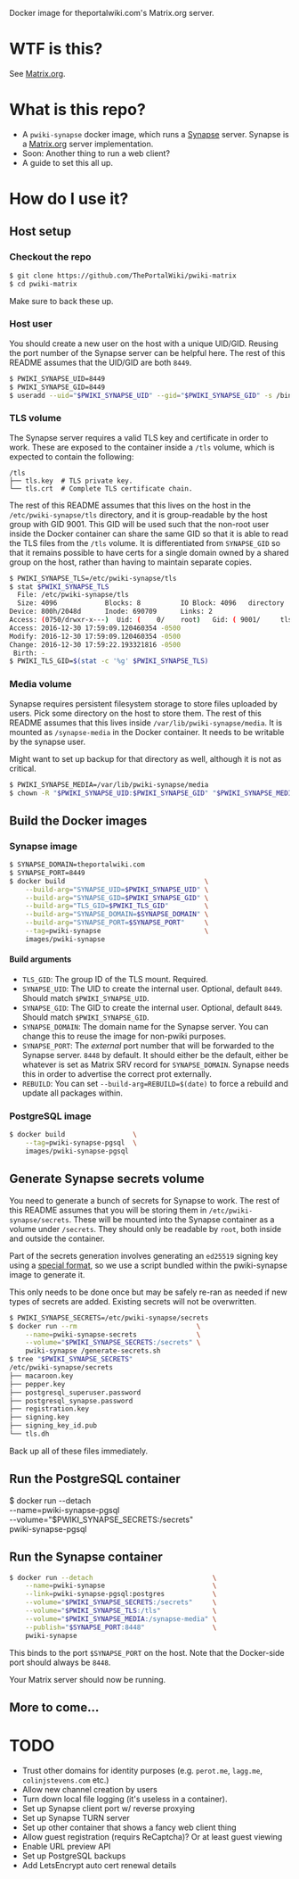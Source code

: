 Docker image for theportalwiki.com's Matrix.org server.

# WTF is this?

See [Matrix.org].

# What is this repo?

* A `pwiki-synapse` docker image, which runs a [Synapse] server. Synapse is a [Matrix.org] server implementation.
* Soon: Another thing to run a web client?
* A guide to set this all up.

# How do I use it?

## Host setup

### Checkout the repo

```bash
$ git clone https://github.com/ThePortalWiki/pwiki-matrix
$ cd pwiki-matrix
```

Make sure to back these up.

### Host user

You should create a new user on the host with a unique UID/GID. Reusing the port number of the Synapse server can be helpful here. The rest of this README assumes that the UID/GID are both `8449`.

```bash
$ PWIKI_SYNAPSE_UID=8449
$ PWIKI_SYNAPSE_GID=8449
$ useradd --uid="$PWIKI_SYNAPSE_UID" --gid="$PWIKI_SYNAPSE_GID" -s /bin/false -d / -M pwiki-synapse
```

### TLS volume

The Synapse server requires a valid TLS key and certificate in order to work. These are exposed to the container inside a `/tls` volume, which is expected to contain the following:

```
/tls
├── tls.key  # TLS private key.
└── tls.crt  # Complete TLS certificate chain.
```

The rest of this README assumes that this lives on the host in the `/etc/pwiki-synapse/tls` directory, and it is group-readable by the host group with GID 9001.
This GID will be used such that the non-root user inside the Docker container can share the same GID so that it is able to read the TLS files from the `/tls` volume. It is differentiated from `SYNAPSE_GID` so that it remains possible to have certs for a single domain owned by a shared group on the host, rather than having to maintain separate copies.

```bash
$ PWIKI_SYNAPSE_TLS=/etc/pwiki-synapse/tls
$ stat $PWIKI_SYNAPSE_TLS
  File: /etc/pwiki-synapse/tls
  Size: 4096            Blocks: 8          IO Block: 4096   directory
Device: 800h/2048d      Inode: 690709      Links: 2
Access: (0750/drwxr-x---)  Uid: (    0/    root)   Gid: ( 9001/     tls)
Access: 2016-12-30 17:59:09.120460354 -0500
Modify: 2016-12-30 17:59:09.120460354 -0500
Change: 2016-12-30 17:59:22.193321816 -0500
 Birth: -
$ PWIKI_TLS_GID=$(stat -c '%g' $PWIKI_SYNAPSE_TLS)
```

### Media volume

Synapse requires persistent filesystem storage to store files uploaded by users. Pick some directory on the host to store them. The rest of this README assumes that this lives inside `/var/lib/pwiki-synapse/media`. It is mounted as `/synapse-media` in the Docker container. It needs to be writable by the synapse user.

Might want to set up backup for that directory as well, although it is not as critical.

```bash
$ PWIKI_SYNAPSE_MEDIA=/var/lib/pwiki-synapse/media
$ chown -R "$PWIKI_SYNAPSE_UID:$PWIKI_SYNAPSE_GID" "$PWIKI_SYNAPSE_MEDIA"
```

## Build the Docker images

### Synapse image

```bash
$ SYNAPSE_DOMAIN=theportalwiki.com
$ SYNAPSE_PORT=8449
$ docker build                                   \
    --build-arg="SYNAPSE_UID=$PWIKI_SYNAPSE_UID" \
    --build-arg="SYNAPSE_GID=$PWIKI_SYNAPSE_GID" \
    --build-arg="TLS_GID=$PWIKI_TLS_GID"         \
    --build-arg="SYNAPSE_DOMAIN=$SYNAPSE_DOMAIN" \
    --build-arg="SYNAPSE_PORT=$SYNAPSE_PORT"     \
    --tag=pwiki-synapse                          \
    images/pwiki-synapse
```

#### Build arguments

* `TLS_GID`: The group ID of the TLS mount. Required.
* `SYNAPSE_UID`: The UID to create the internal user. Optional, default `8449`. Should match `$PWIKI_SYNAPSE_UID`.
* `SYNAPSE_GID`: The GID to create the internal user. Optional, default `8449`. Should match `$PWIKI_SYNAPSE_GID`.
* `SYNAPSE_DOMAIN`: The domain name for the Synapse server. You can change this to reuse the image for non-pwiki purposes.
* `SYNAPSE_PORT`: The *external* port number that will be forwarded to the Synapse server. `8448` by default. It should either be the default, either be whatever is set as Matrix SRV record for `SYNAPSE_DOMAIN`. Synapse needs this in order to advertise the correct prot externally.
* `REBUILD`: You can set `--build-arg=REBUILD=$(date)` to force a rebuild and update all packages within.

### PostgreSQL image

```bash
$ docker build                 \
    --tag=pwiki-synapse-pgsql  \
    images/pwiki-synapse-pgsql
```

## Generate Synapse secrets volume

You need to generate a bunch of secrets for Synapse to work. The rest of this README assumes that you will be storing them in `/etc/pwiki-synapse/secrets`. These will be mounted into the Synapse container as a volume under `/secrets`. They should only be readable by `root`, both inside and outside the container.

Part of the secrets generation involves generating an `ed25519` signing key using a [special format](https://github.com/matrix-org/python-signedjson), so we use a script bundled within the pwiki-synapse image to generate it.

This only needs to be done once but may be safely re-ran as needed if new types of secrets are added. Existing secrets will not be overwritten.

```bash
$ PWIKI_SYNAPSE_SECRETS=/etc/pwiki-synapse/secrets
$ docker run --rm                              \
    --name=pwiki-synapse-secrets               \
    --volume="$PWIKI_SYNAPSE_SECRETS:/secrets" \
    pwiki-synapse /generate-secrets.sh
$ tree "$PWIKI_SYNAPSE_SECRETS"
/etc/pwiki-synapse/secrets
├── macaroon.key
├── pepper.key
├── postgresql_superuser.password
├── postgresql_synapse.password
├── registration.key
├── signing.key
├── signing_key_id.pub
└── tls.dh
```

Back up all of these files immediately.

## Run the PostgreSQL container

$ docker run --detach                              \
    --name=pwiki-synapse-pgsql                     \
    --volume="$PWIKI_SYNAPSE_SECRETS:/secrets"     \
    pwiki-synapse-pgsql

## Run the Synapse container

```bash
$ docker run --detach                              \
    --name=pwiki-synapse                           \
    --link=pwiki-synapse-pgsql:postgres            \
    --volume="$PWIKI_SYNAPSE_SECRETS:/secrets"     \
    --volume="$PWIKI_SYNAPSE_TLS:/tls"             \
    --volume="$PWIKI_SYNAPSE_MEDIA:/synapse-media" \
    --publish="$SYNAPSE_PORT:8448"                 \
    pwiki-synapse
```

This binds to the port `$SYNAPSE_PORT` on the host. Note that the Docker-side port should always be `8448`.

Your Matrix server should now be running.

## More to come...

# TODO

* Trust other domains for identity purposes (e.g. `perot.me`, `lagg.me`, `colinjstevens.com` etc.)
* Allow new channel creation by users
* Turn down local file logging (it's useless in a container).
* Set up Synapse client port w/ reverse proxying
* Set up Synapse TURN server
* Set up other container that shows a fancy web client thing
* Allow guest registration (requirs ReCaptcha)? Or at least guest viewing
* Enable URL preview API
* Set up PostgreSQL backups
* Add LetsEncrypt auto cert renewal details

[Matrix.org]: https://matrix.org/
[Synapse]: https://github.com/matrix-org/synapse
